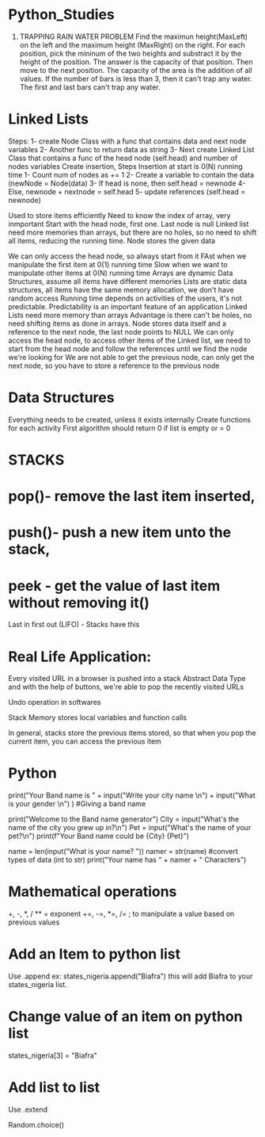 # Python_Studies
1. TRAPPING RAIN WATER PROBLEM
Find the maximun height(MaxLeft) on the left and the maximum height (MaxRight) on the right. For each position, pick the mininum of the two heights and substract it by the height of the position. The answer is the capacity of that position.  Then move to the next position. The capacity of the area is the addition of all values.
If the number of bars is less than 3, then it can't trap any water. The first and last bars can't trap any water.


# Linked Lists
Steps:
1- create Node Class with a func that contains data and next node variables
2- Another func to return data as string
3- Next create Linked List Class that contains a func of the head node (self.head) and number of nodes variables
Create insertion, Steps
Insertion at start is 0(N) running time
1- Count num of nodes as += 1
2- Create a variable to contain the data (newNode = Node(data)
3- If head is none, then self.head = newnode
4- Else, newnode + nextnode = self.head
5- update references (self.head = newnode)

Used to store items efficiently
Need to know the index of array, very inmportant
Start with the head node, first one. Last node is null
Linked list need more memories than arrays, but there are no holes, so no need to shift all items, reducing the running time.
Node stores the given data

We can only access the head node, so always start from it
FAst when we manipulate the first item at 0(1) running time
Slow when we want to manipulate other items at 0(N) running time
Arrays are dynamic Data Structures, assume all items have different memories
Lists are static data structures, all items have the same memory allocation, we don't have random access
Running time depends on activities of the users, it's not predictable.
Predictability is an important feature of an application
Linked Lists need more memory than arrays
Advantage is there can't be holes, no need shifting items as done in arrays.
Node stores data itself and a reference to the next node, the last node points to NULL
We can only access the head node, to access other items of the Linked list, we need to start from the head node and follow the references until we find the node we're looking for
We are not able to get the previous node, can only get the next node, so you have to store a reference to the previous node

# Data Structures
Everything needs to be created, unless it exists internally
Create functions for each activity
First algorithm should return 0 if list is empty or = 0


# STACKS

# pop()- remove the last item inserted, 
# push()- push a new item unto the stack, 
# peek - get the value of last item without removing it()
Last in first out (LIFO) - Stacks have this
# Real Life Application: 
   Every visited URL in a browser is pushed into a stack Abstract Data Type and with the help of buttons, we're able to pop the recently visited URLs

   Undo operation in softwares

   Stack Memory stores local variables and function calls

In general, stacks store the previous items stored, so that when you pop the current item, you can access the previous item

# Python
print("Your Band name is " + input("Write your city name \n") + input("What is your gender \n") ) #Giving a band name

print("Welcome to the Band name generator")
City = input("What's the name of the city you grew up in?\n")
Pet = input("What's the name of your pet?\n")
print(f"Your Band name could be {City} {Pet}")

name = len(input("What is your name? "))
namer = str(name) #convert types of data (int to str)
print("Your name has " + namer + " Characters")

# Mathematical operations
+, -, *, /
** = exponent
+=, -=, *=, /= ; to manipulate a value based on previous values 

# Add an Item to python list
Use .append
ex: states_nigeria.append("Biafra") this will add Biafra to your states_nigeria list.

# Change value of an item on python list
states_nigeria[3] = "Biafra"

# Add list to list
Use .extend

Random.choice()
   
